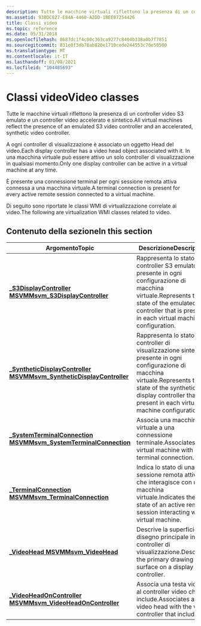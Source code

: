 ```yaml
---
description: Tutte le macchine virtuali riflettono la presenza di un controller video S3 emulato e un controller video accelerato e sintetico.
ms.assetid: 93BDC827-E84A-4460-A2DD-18EE87254426
title: Classi video
ms.topic: reference
ms.date: 05/31/2018
ms.openlocfilehash: 8687dc1f4c00c363ca9277c8404b338a0b7f7851
ms.sourcegitcommit: 831e8f3db78ab820e1710cede244553c70e50500
ms.translationtype: MT
ms.contentlocale: it-IT
ms.lasthandoff: 01/08/2021
ms.locfileid: "104485693"
---
```

# <a name="video-classes"></a><span data-ttu-id="b597d-103">Classi video</span><span class="sxs-lookup"><span data-stu-id="b597d-103">Video classes</span></span>

<span data-ttu-id="b597d-104">Tutte le macchine virtuali riflettono la presenza di un controller video S3 emulato e un controller video accelerato e sintetico.</span><span class="sxs-lookup"><span data-stu-id="b597d-104">All virtual machines reflect the presence of an emulated S3 video controller and an accelerated, synthetic video controller.</span></span>

<span data-ttu-id="b597d-105">A ogni controller di visualizzazione è associato un oggetto Head del video.</span><span class="sxs-lookup"><span data-stu-id="b597d-105">Each display controller has a video head object associated with it.</span></span> <span data-ttu-id="b597d-106">In una macchina virtuale può essere attivo un solo controller di visualizzazione in qualsiasi momento.</span><span class="sxs-lookup"><span data-stu-id="b597d-106">Only one display controller can be active in a virtual machine at any time.</span></span>

<span data-ttu-id="b597d-107">È presente una connessione terminal per ogni sessione remota attiva connessa a una macchina virtuale.</span><span class="sxs-lookup"><span data-stu-id="b597d-107">A terminal connection is present for every active remote session connected to a virtual machine.</span></span>

<span data-ttu-id="b597d-108">Di seguito sono riportate le classi WMI di virtualizzazione correlate ai video.</span><span class="sxs-lookup"><span data-stu-id="b597d-108">The following are virtualization WMI classes related to video.</span></span>

## <a name="in-this-section"></a><span data-ttu-id="b597d-109">Contenuto della sezione</span><span class="sxs-lookup"><span data-stu-id="b597d-109">In this section</span></span>



| <span data-ttu-id="b597d-110">Argomento</span><span class="sxs-lookup"><span data-stu-id="b597d-110">Topic</span></span>                                                                                  | <span data-ttu-id="b597d-111">Descrizione</span><span class="sxs-lookup"><span data-stu-id="b597d-111">Description</span></span>                                                                                                                |
|----------------------------------------------------------------------------------------|----------------------------------------------------------------------------------------------------------------------------|
| [<span data-ttu-id="b597d-112">**\_S3DisplayController MSVM**</span><span class="sxs-lookup"><span data-stu-id="b597d-112">**Msvm\_S3DisplayController**</span></span>](msvm-s3displaycontroller.md)<br/>               | <span data-ttu-id="b597d-113">Rappresenta lo stato del controller S3 emulato presente in ogni configurazione di macchina virtuale.</span><span class="sxs-lookup"><span data-stu-id="b597d-113">Represents the state of the emulated S3 controller that is present in each virtual machine configuration.</span></span><br/>       |
| [<span data-ttu-id="b597d-114">**\_SyntheticDisplayController MSVM**</span><span class="sxs-lookup"><span data-stu-id="b597d-114">**Msvm\_SyntheticDisplayController**</span></span>](msvm-syntheticdisplaycontroller.md)<br/> | <span data-ttu-id="b597d-115">Rappresenta lo stato del controller di visualizzazione sintetico presente in ogni configurazione di macchina virtuale.</span><span class="sxs-lookup"><span data-stu-id="b597d-115">Represents the state of the synthetic display controller that is present in each virtual machine configuration.</span></span><br/> |
| [<span data-ttu-id="b597d-116">**\_SystemTerminalConnection MSVM**</span><span class="sxs-lookup"><span data-stu-id="b597d-116">**Msvm\_SystemTerminalConnection**</span></span>](msvm-systemterminalconnection.md)<br/>     | <span data-ttu-id="b597d-117">Associa una macchina virtuale a una connessione terminale.</span><span class="sxs-lookup"><span data-stu-id="b597d-117">Associates a virtual machine with a terminal connection.</span></span><br/>                                                        |
| [<span data-ttu-id="b597d-118">**\_TerminalConnection MSVM**</span><span class="sxs-lookup"><span data-stu-id="b597d-118">**Msvm\_TerminalConnection**</span></span>](msvm-terminalconnection.md)<br/>                 | <span data-ttu-id="b597d-119">Indica lo stato di una sessione remota attiva che interagisce con una macchina virtuale.</span><span class="sxs-lookup"><span data-stu-id="b597d-119">Indicates the state of an active remote session interacting with a virtual machine.</span></span><br/>                             |
| [<span data-ttu-id="b597d-120">**\_VideoHead MSVM**</span><span class="sxs-lookup"><span data-stu-id="b597d-120">**Msvm\_VideoHead**</span></span>](msvm-videohead.md)<br/>                                   | <span data-ttu-id="b597d-121">Descrive la superficie di disegno principale in un controller di visualizzazione.</span><span class="sxs-lookup"><span data-stu-id="b597d-121">Describes the primary drawing surface on a display controller.</span></span><br/>                                                  |
| [<span data-ttu-id="b597d-122">**\_VideoHeadOnController MSVM**</span><span class="sxs-lookup"><span data-stu-id="b597d-122">**Msvm\_VideoHeadOnController**</span></span>](msvm-videoheadoncontroller.md)<br/>           | <span data-ttu-id="b597d-123">Associa una testa video al controller video che lo include.</span><span class="sxs-lookup"><span data-stu-id="b597d-123">Associates a video head with the video controller that includes it.</span></span><br/>                                             |



 

 

 




